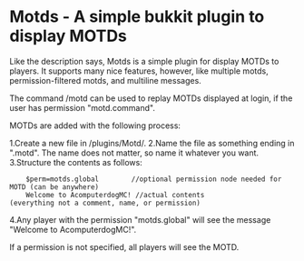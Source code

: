 # Motds - A simple bukkit plugin to display MOTDs
Like the description says, Motds is a simple plugin for display MOTDs to players.  It supports many nice features, however, like multiple motds, permission-filtered motds, and multiline messages.

The command /motd can be used to replay MOTDs displayed at login, if the user has permission "motd.command".

MOTDs are added with the following process:

1.Create a new file in /plugins/Motd/.
2.Name the file as something ending in ".motd".  The name does not matter, so name it whatever you want.   
3.Structure the contents as follows:   
```
    $perm=motds.global        //optional permission node needed for MOTD (can be anywhere)
    Welcome to AcomputerdogMC! //actual contents                          (everything not a comment, name, or permission)
```
4.Any player with the permission "motds.global" will see the message "Welcome to AcomputerdogMC!".   

If a permission is not specified, all players will see the MOTD.
